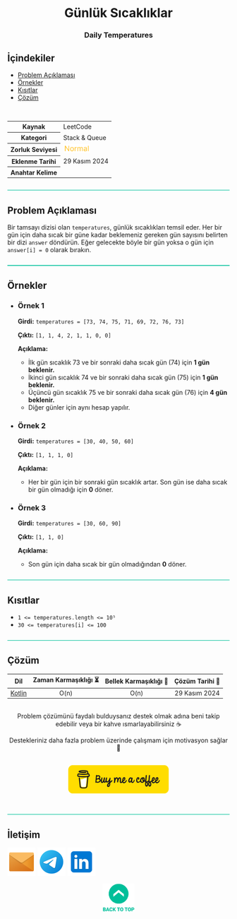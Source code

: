 <h1 align="center">
Günlük Sıcaklıklar<a name="problem-top"></a>
</h1>

<h3 align="center">Daily Temperatures</h3>

## İçindekiler

- [Problem Açıklaması](#problem-açıklaması)
- [Örnekler](#örnekler)
- [Kısıtlar](#kısıtlar)
- [Çözüm](#çözüm)

<br>

<table>
  <tr>
    <th>Kaynak</th>
    <td>LeetCode</td>
  </tr>
  <tr>
    <th>Kategori</th>
    <td>Stack & Queue</td>
  </tr>
  <tr>
    <th>Zorluk Seviyesi</th>
    <td><img src="../0 Content Resources/Zorluk Seviyeleri/Normal.png" alt="Normal" height="20"/></td>
  </tr>
  <tr>
    <th>Eklenme Tarihi</th>
    <td>29 Kasım 2024</td>
  </tr>
  <tr>
    <th>Anahtar Kelime</th>
    <td></td>
  </tr>
</table>


![—————————————————————————————————————————————————](../../Readme%20Resources/Line.png)

## Problem Açıklaması 

Bir tamsayı dizisi olan `temperatures`, günlük sıcaklıkları temsil eder.
Her bir gün için daha sıcak bir güne kadar beklemeniz gereken gün sayısını belirten bir dizi
`answer` döndürün. Eğer gelecekte böyle bir gün yoksa o gün için `answer[i] = 0` olarak bırakın.


![—————————————————————————————————————————————————](../../Readme%20Resources/Line.png)

## Örnekler

- ### Örnek 1

  **Girdi:** `temperatures = [73, 74, 75, 71, 69, 72, 76, 73]`

  **Çıktı:** `[1, 1, 4, 2, 1, 1, 0, 0]`

  **Açıklama:** 
  - İlk gün sıcaklık 73 ve bir sonraki daha sıcak gün (74) için **1 gün beklenir.**
  - İkinci gün sıcaklık 74 ve bir sonraki daha sıcak gün (75) için **1 gün beklenir.**
  - Üçüncü gün sıcaklık 75 ve bir sonraki daha sıcak gün (76) için **4 gün beklenir.**
  - Diğer günler için aynı hesap yapılır.

- ### Örnek 2

  **Girdi:** `temperatures = [30, 40, 50, 60]`

  **Çıktı:** `[1, 1, 1, 0]`

  **Açıklama:** 
  - Her bir gün için bir sonraki gün sıcaklık artar. Son gün ise daha sıcak bir gün olmadığı için **0** döner.

- ### Örnek 3

  **Girdi:** `temperatures = [30, 60, 90]`

  **Çıktı:** `[1, 1, 0]`

  **Açıklama:** 
  - Son gün için daha sıcak bir gün olmadığından **0** döner.


![—————————————————————————————————————————————————](../../Readme%20Resources/Line.png)

## Kısıtlar

- `1 <= temperatures.length <= 10⁵`
- `30 <= temperatures[i] <= 100`


![—————————————————————————————————————————————————](../../Readme%20Resources/Line.png)

## Çözüm

<table>
  <thead>
    <tr>
      <th>Dil</th>
      <th>Zaman Karmaşıklığı ⏳</th>
      <th>Bellek Karmaşıklığı 🧠</th>
      <th>Çözüm Tarihi 📅</th>
    </tr>
  </thead>
  <tbody>
    <tr>
      <td><a href="./Kotlin.kt">Kotlin</a></td>
      <td align="center">O(n)</td>
      <td align="center">O(n)</td>
      <td align="center">29 Kasım 2024</td>
    </tr>
  </tbody>
</table>

<br>

<div align="center">
Problem çözümünü faydalı bulduysanız destek olmak adına beni takip edebilir veya bir kahve ısmarlayabilirsiniz ☕

Destekleriniz daha fazla problem üzerinde çalışmam için motivasyon sağlar 🚀
</div>

<br>

<div align="center">
  <a href="https://buymeacoffee.com/mustafatoktas"><img src="../../Readme Resources/Contact/Buy Me a Coffee.png" alt="Buy Me a Coffee" height="64"/></a>
</div>

<br>


![—————————————————————————————————————————————————](../../Readme%20Resources/Line.png)

## İletişim

<a href="mailto:info@mustafatoktas.com"             ><img src="../../Readme Resources/Contact/Mail.png"     alt="Mail"     width="64"/></a>
<a href="https://t.me/mustafatoktas00"              ><img src="../../Readme Resources/Contact/Telegram.png" alt="Telegram" width="64"/></a>
<a href="https://www.linkedin.com/in/mustafatoktas/"><img src="../../Readme Resources/Contact/LinkedIn.png" alt="LinkedIn" width="64"/></a>

<div align="center">
  <a href="#problem-top"><img src="../../Readme Resources/Back to Top.png" alt="Back to Top" height="64"/></a>
</div>
